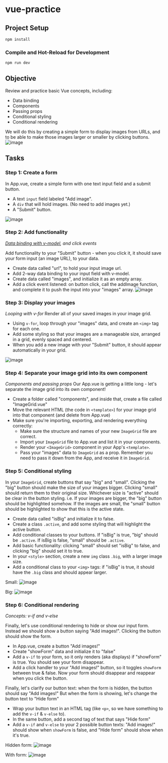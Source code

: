 # vue-practice

## Project Setup

```sh
npm install
```

### Compile and Hot-Reload for Development

```sh
npm run dev
```

## Objective

Review and practice basic Vue concepts, including:

- Data binding
- Components
- Passing props
- Conditional styling
- Conditional rendering

We will do this by creating a simple form to display images from URLs, and to be able to make those images larger or smaller by clicking buttons.
![image](demo_screenshots/step-6b.png)

## Tasks

### Step 1: Create a form

In App.vue, create a simple form with one text input field and a submit button.

- A text `input` field labeled "Add image".
- A `div` that will hold images. (No need to add images yet.)
- A "Submit" button.

![image](demo_screenshots/step-1.png)

### Step 2: Add functionality

_[Data binding with v-model](https://vuejs.org/guide/essentials/forms.html), and click events_

Add functionality to your "Submit" button - when you click it, it should save your form input (an image URL), to your data.

- Create data called "url", to hold your input image url.
- Add 2-way data binding to your input field with v-model.
- Create data called "images", and initialize it as an empty array.
- Add a click event listened: on button click, call the addImage function, and complete it to push the input into your "images" array.
  ![image](demo_screenshots/step-2.png)

### Step 3: Display your images

_Looping with v-for_
Render all of your saved images in your image grid.

- Using `v-for`, loop through your "images" data, and create an `<img>` tag for each one.
- Add some styling so that your images are a manageable size, arranged in a grid, evenly spaced and centered.
- When you add a new image with your "Submit" button, it should appear automatically in your grid.

![image](demo_screenshots/step-3.png)

### Step 4: Separate your image grid into its own component

_Components and passing props_
Our App.vue is getting a little long - let's separate the image grid into its own component!

- Create a folder called "components", and inside that, create a file called "ImageGrid.vue"
- Move the relevant HTML (the code in `<template>`) for your image grid into that component (and delete from App.vue)
- Make sure you're importing, exporting, and rendering everything correctly:
  - Make sure the structure and names of your new `ImageGrid` file are correct.
  - Import your `ImageGrid` file to App.vue and list it in your components.
  - Render your `<ImageGrid>` component in your App's `<template>`.
  - Pass your "images" data to `ImageGrid` as a prop. Remember you need to pass it down from the App, and receive it in `ImageGrid`.

### Step 5: Conditional styling

In your `ImageGrid`, create buttons that say "big" and "small".
Clicking the "big" button should make the size of your images bigger. Clicking "small" should return them to their original size.
Whichever size is "active" should be clear in the button styling. i.e. If your images are bigger, the "big" button should be highlighted somehow. If the images are small, the "small" button should be highlighted to show that this is the active state.

- Create data called "isBig" and initialize it to false.
- Create a class `.active`, and add some styling that will highlight the active button.
- Add conditional classes to your buttons. If "isBig" is true, "big" should be `.active`. If isBig is false, "small" should be `.active`.
- Add basic functionality: clicking "small" should set "isBig" to false, and clicking "big" should set it to true.
- In your `<style>` section, create a new `img` class `.big`, with a larger image size.
- Add a conditional class to your `<img>` tags: if "isBig" is true, it should have the `.big` class and should appear larger.

Small:
![image](demo_screenshots/step-5a.png)

Big:
![image](demo_screenshots/step-5b.png)

### Step 6: Conditional rendering

_Concepts: v-if and v-else_

Finally, let's use conditional rendering to hide or show our input form. Instead we should show a button saying "Add images!". Clicking the button should show the form.

- In App.vue, create a button "Add images!"
- Create "showForm" data and initialize it to "false"
- Add a `v-if` to your form, so it only renders (aka displays) if "showForm" is true. You should see your form disappear.
- Add a click handler to your "Add images!" button, so it toggles `showForm` between true & false. Now your form should disappear and reappear when you click the button.

Finally, let's clarify our button text: when the form is hidden, the button should say "Add images!" But when the form is showing, let's change the button text to "Hide form"

- Wrap your button text in an HTML tag (like `<p>`, so we have something to add the `v-if` & `v-else` to).
- In the same button, add a second tag of text that says "Hide form"
- Add a `v-if` and `v-else` to your 2 possible button texts: "Add images!" should show when `showForm` is false, and "Hide form" should show when it's true.

Hidden form:
![image](demo_screenshots/step-6a.png)

With form:
![image](demo_screenshots/step-6b.png)

